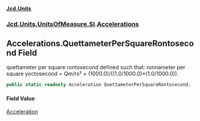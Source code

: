 #### [Jcd.Units](index.md 'index')
### [Jcd.Units.UnitsOfMeasure.SI](Jcd.Units.UnitsOfMeasure.SI.md 'Jcd.Units.UnitsOfMeasure.SI').[Accelerations](Accelerations.md 'Jcd.Units.UnitsOfMeasure.SI.Accelerations')

## Accelerations.QuettameterPerSquareRontosecond Field

quettameter per square rontosecond defined such that: ronnameter per square yoctosecond = Qm/rs² ×
(1000.0)/((1.0/1000.0)*(1.0/1000.0)).

```csharp
public static readonly Acceleration QuettameterPerSquareRontosecond;
```

#### Field Value
[Acceleration](Acceleration.md 'Jcd.Units.UnitTypes.Acceleration')